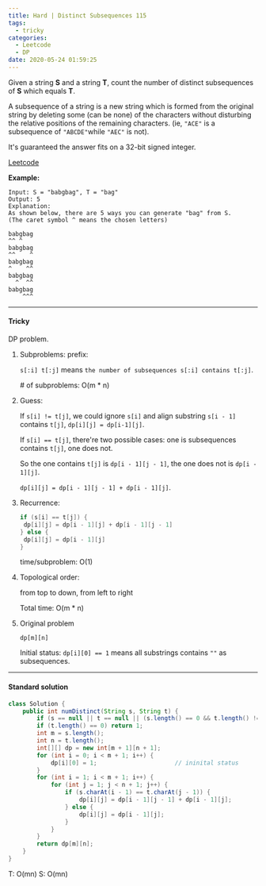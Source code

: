 ```yaml
---
title: Hard | Distinct Subsequences 115
tags:
  - tricky
categories:
  - Leetcode
  - DP
date: 2020-05-24 01:59:25
---
```


Given a string **S** and a string **T**, count the number of distinct subsequences of **S** which equals **T**.

A subsequence of a string is a new string which is formed from the original string by deleting some (can be none) of the characters without disturbing the relative positions of the remaining characters. (ie, `"ACE"` is a subsequence of `"ABCDE"`while `"AEC"` is not).

It's guaranteed the answer fits on a 32-bit signed integer.

[Leetcode](https://leetcode.com/problems/distinct-subsequences/)

<!--more-->

**Example:**

```
Input: S = "babgbag", T = "bag"
Output: 5
Explanation:
As shown below, there are 5 ways you can generate "bag" from S.
(The caret symbol ^ means the chosen letters)

babgbag
^^ ^
babgbag
^^    ^
babgbag
^    ^^
babgbag
  ^  ^^
babgbag
    ^^^
```

---

#### Tricky 

DP problem.

1. Subproblems: prefix:

    `s[:i] t[:j]` means `the number of subsequences s[:i] contains t[:j]`. 

   \# of subproblems: O(m * n)

2. Guess: 

   If `s[i] != t[j]`, we could ignore `s[i]` and align substring `s[i - 1]` contains `t[j]`, `dp[i][j] = dp[i-1][j]`.

   If `s[i] == t[j]`, there're two possible cases: one is subsequences contains `t[j]`, one does not.

   So the one contains `t[j]` is `dp[i - 1][j - 1]`, the one does not is `dp[i - 1][j]`.

   `dp[i][j] = dp[i - 1][j - 1] + dp[i - 1][j]`.

3. Recurrence: 

   ```java
   if (s[i] == t[j]) {
   	dp[i][j] = dp[i - 1][j] + dp[i - 1][j - 1]
   } else {
   	dp[i][j] = dp[i - 1][j]
   }
   ```

   time/subproblem: O(1)

4. Topological order: 

   from top to down, from left to right

   Total time: O(m * n)

5. Original problem

   `dp[m][n]`

   Initial status: `dp[i][0] == 1` means all substrings contains `""` as subsequences.

---

#### Standard solution  

```java
class Solution {
    public int numDistinct(String s, String t) {
        if (s == null || t == null || (s.length() == 0 && t.length() != 0)) return 0;
        if (t.length() == 0) return 1;
        int m = s.length();
        int n = t.length();
        int[][] dp = new int[m + 1][n + 1];
        for (int i = 0; i < m + 1; i++) {
            dp[i][0] = 1;                      // ininital status
        }
        for (int i = 1; i < m + 1; i++) {
            for (int j = 1; j < n + 1; j++) {
                if (s.charAt(i - 1) == t.charAt(j - 1)) {
                    dp[i][j] = dp[i - 1][j - 1] + dp[i - 1][j];
                } else {
                    dp[i][j] = dp[i - 1][j];
                }
            }
        }
        return dp[m][n];
    }
}
```

T: O(mn)		S: O(mn)

